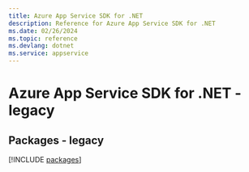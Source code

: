 ```yaml
---
title: Azure App Service SDK for .NET
description: Reference for Azure App Service SDK for .NET
ms.date: 02/26/2024
ms.topic: reference
ms.devlang: dotnet
ms.service: appservice
---
```

# Azure App Service SDK for .NET - legacy
## Packages - legacy
[!INCLUDE [packages](app-service-index.md)]